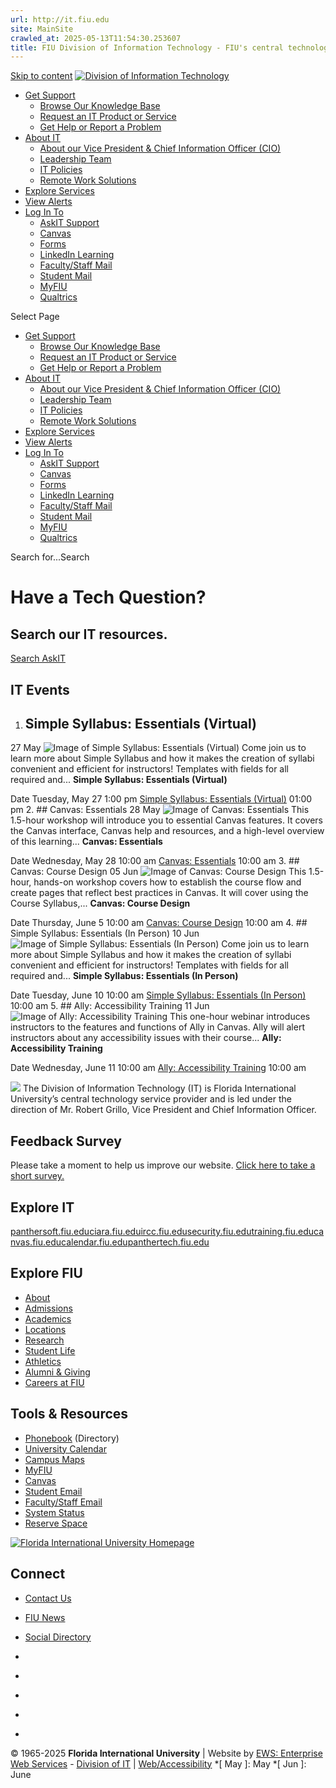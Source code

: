 ```yaml
---
url: http://it.fiu.edu
site: MainSite
crawled_at: 2025-05-13T11:54:30.253607
title: FIU Division of Information Technology - FIU's central technology service provider
---
```


[Skip to content](https://it.fiu.edu/#main-content)
[ ![Division of Information Technology](https://it.fiu.edu/wp-content/uploads/2018/04/itlogo.png) ](https://it.fiu.edu/)
  * [Get Support](https://fiu.service-now.com/sp)
    * [Browse Our Knowledge Base](https://fiu.service-now.com/sp/?id=kb_view2)
    * [Request an IT Product or Service](https://fiu.service-now.com/sp/sp?id=sc_category)
    * [Get Help or Report a Problem](https://fiu.service-now.com/sp/sp?id=get_help_portal)
  * [About IT](https://it.fiu.edu/about/)
    * [About our Vice President & Chief Information Officer (CIO)](https://it.fiu.edu/fiu-chief-information-officer-cio/)
    * [Leadership Team](https://it.fiu.edu/about/leadership-team/)
    * [IT Policies](https://it.fiu.edu/policy/)
    * [Remote Work Solutions](https://it.fiu.edu/remote-work/)
  * [Explore Services](https://it.fiu.edu/explore-services/)
  * [View Alerts](https://fiu.service-now.com/sp?id=services_status)
  * [Log In To](https://it.fiu.edu/)
    * [AskIT Support](https://fiu.service-now.com/sp)
    * [Canvas](http://canvas.fiu.edu)
    * [Forms](https://forms.fiu.edu)
    * [LinkedIn Learning](https://www.lynda.com/signin/organization)
    * [Faculty/Staff Mail](http://mail.fiu.edu)
    * [Student Mail](http://panthermail.fiu.edu)
    * [MyFIU](https://my.fiu.edu)
    * [Qualtrics](http://fiu.qualtrics.com)


Select Page
  * [Get Support](https://fiu.service-now.com/sp)
    * [Browse Our Knowledge Base](https://fiu.service-now.com/sp/?id=kb_view2)
    * [Request an IT Product or Service](https://fiu.service-now.com/sp/sp?id=sc_category)
    * [Get Help or Report a Problem](https://fiu.service-now.com/sp/sp?id=get_help_portal)
  * [About IT](https://it.fiu.edu/about/)
    * [About our Vice President & Chief Information Officer (CIO)](https://it.fiu.edu/fiu-chief-information-officer-cio/)
    * [Leadership Team](https://it.fiu.edu/about/leadership-team/)
    * [IT Policies](https://it.fiu.edu/policy/)
    * [Remote Work Solutions](https://it.fiu.edu/remote-work/)
  * [Explore Services](https://it.fiu.edu/explore-services/)
  * [View Alerts](https://fiu.service-now.com/sp?id=services_status)
  * [Log In To](https://it.fiu.edu/)
    * [AskIT Support](https://fiu.service-now.com/sp)
    * [Canvas](http://canvas.fiu.edu)
    * [Forms](https://forms.fiu.edu)
    * [LinkedIn Learning](https://www.lynda.com/signin/organization)
    * [Faculty/Staff Mail](http://mail.fiu.edu)
    * [Student Mail](http://panthermail.fiu.edu)
    * [MyFIU](https://my.fiu.edu)
    * [Qualtrics](http://fiu.qualtrics.com)


Search for...Search
# Have a Tech Question?
## Search our IT resources.
[Search AskIT](https://fiu.service-now.com/sp)
## IT Events
  1. ##  Simple Syllabus: Essentials (Virtual)
27  May  ![Image of Simple Syllabus: Essentials \(Virtual\)](https://localist-images.azureedge.net/photos/47320411238609/square_300/9a8b713bfa8d7c81d0c34b8e5199db8f6a92ebac.jpg)
Come join us to learn more about Simple Syllabus and how it makes the creation of syllabi convenient and efficient for instructors! Templates with fields for all required and...
**Simple Syllabus: Essentials (Virtual)** 

Date
     Tuesday, May 27 1:00 pm 
[ Simple Syllabus: Essentials (Virtual)](https://calendar.fiu.edu/event/getting_started_with_simple_syllabus?utm_campaign=widget&utm_medium=widget&utm_source=FIU+Calendar) 01:00 pm 
  2. ##  Canvas: Essentials
28  May  ![Image of Canvas: Essentials](https://localist-images.azureedge.net/photos/47304263764306/square_300/ff4081cac0229ac005408d48306d7e3559c02bba.jpg)
This 1.5-hour workshop will introduce you to essential Canvas features. It covers the Canvas interface, Canvas help and resources, and a high-level overview of this learning...
**Canvas: Essentials** 

Date
     Wednesday, May 28 10:00 am 
[ Canvas: Essentials](https://calendar.fiu.edu/event/canvas_essentials_2107?utm_campaign=widget&utm_medium=widget&utm_source=FIU+Calendar) 10:00 am 
  3. ##  Canvas: Course Design
05  Jun  ![Image of Canvas: Course Design](https://localist-images.azureedge.net/photos/47304271649107/square_300/67a1c0d1a4cb62f5f736bbe1508d8fa7259f63b2.jpg)
This 1.5-hour, hands-on workshop covers how to establish the course flow and create pages that reflect best practices in Canvas. It will cover using the Course Syllabus,...
**Canvas: Course Design** 

Date
     Thursday, June 5 10:00 am 
[ Canvas: Course Design](https://calendar.fiu.edu/event/canvas_course_design_webinar_9239?utm_campaign=widget&utm_medium=widget&utm_source=FIU+Calendar) 10:00 am 
  4. ##  Simple Syllabus: Essentials (In Person)
10  Jun  ![Image of Simple Syllabus: Essentials \(In Person\)](https://localist-images.azureedge.net/photos/47304268161017/square_300/555cefc172caf1dacea75ce24f5d46836e5c8f16.jpg)
Come join us to learn more about Simple Syllabus and how it makes the creation of syllabi convenient and efficient for instructors! Templates with fields for all required and...
**Simple Syllabus: Essentials (In Person)** 

Date
     Tuesday, June 10 10:00 am 
[ Simple Syllabus: Essentials (In Person)](https://calendar.fiu.edu/event/simple_syllabus_essentials?utm_campaign=widget&utm_medium=widget&utm_source=FIU+Calendar) 10:00 am 
  5. ##  Ally: Accessibility Training
11  Jun  ![Image of Ally: Accessibility Training](https://localist-images.azureedge.net/photos/47304254829316/square_300/b859352cc6df788c2cd25707c481f2579588d7a1.jpg)
This one-hour webinar introduces instructors to the features and functions of Ally in Canvas. Ally will alert instructors about any accessibility issues with their course...
**Ally: Accessibility Training** 

Date
     Wednesday, June 11 10:00 am 
[ Ally: Accessibility Training](https://calendar.fiu.edu/event/getting_started_with_ally_9454?utm_campaign=widget&utm_medium=widget&utm_source=FIU+Calendar) 10:00 am 


[![](https://it.fiu.edu/wp-content/uploads/2018/10/itlogo.png)](https://it.fiu.edu/wp-content/uploads/2018/10/itlogo.png)
The Division of Information Technology (IT) is Florida International University’s central technology service provider and is led under the direction of Mr. Robert Grillo, Vice President and Chief Information Officer.
## Feedback Survey
Please take a moment to help us improve our website. [Click here to take a short survey.](https://fiu.qualtrics.com/jfe/form/SV_6ViVcs5AKEIK6sl)
## Explore IT
[panthersoft.fiu.edu](https://panthersoft.fiu.edu)[ciara.fiu.edu](http://ciara.fiu.edu)[ircc.fiu.edu](http://ircc.fiu.edu)[security.fiu.edu](https://security.fiu.edu)[training.fiu.edu](http://training.fiu.edu/)[canvas.fiu.edu](https://canvas.fiu.edu/)[calendar.fiu.edu](https://calendar.fiu.edu)[panthertech.fiu.edu](https://panthertech.fiu.edu)
## Explore FIU
  * [About](https://fiu.edu/about/index.html)
  * [Admissions](https://fiu.edu/admissions/index.html)
  * [Academics](https://fiu.edu/academics/index.html)
  * [Locations](https://fiu.edu/locations/index.html)
  * [Research](https://fiu.edu/research/index.html)
  * [Student Life](https://fiu.edu/student-life/index.html)
  * [Athletics](https://fiu.edu/athletics/index.html)
  * [Alumni & Giving](https://fiu.edu/alumni-and-giving/index.html)
  * [Careers at FIU](https://hr.fiu.edu/careers/)


## Tools & Resources
  * [Phonebook](https://phonebook.fiu.edu) (Directory)
  * [University Calendar](https://calendar.fiu.edu/)
  * [Campus Maps](http://campusmaps.fiu.edu/)
  * [MyFIU](https://my.fiu.edu/)
  * [Canvas](https://fiu.instructure.com/)
  * [Student Email](http://panthermail.fiu.edu/)
  * [Faculty/Staff Email](http://mail.fiu.edu/)
  * [System Status](https://italerts.fiu.edu)
  * [Reserve Space](https://reservespace.fiu.edu/make-reservation/)


[ ![Florida International University Homepage](https://www.fiu.edu/_assets/images/logo.png) ](https://fiu.edu)
## Connect
  * [Contact Us](https://fiu.edu/about/contact-us/index.html)
  * [FIU News](https://news.fiu.edu/)
  * [Social Directory](http://social.fiu.edu)


  * [ ](https://www.facebook.com/floridainternational)
  * [ ](https://twitter.com/fiu)
  * [ ](https://www.instagram.com/fiuinstagram/)
  * [ ](https://www.youtube.com/user/FloridaInternational)
  * [ ](https://flickr.com/photos/fiu)


© 1965-2025 **Florida International University** |  Website by [EWS: Enterprise Web Services](https://ews.fiu.edu "Digital Interaction and Web Design Studio at FIU") - [Division of IT](https://it.fiu.edu/ "Division of Information Technology Website") | [Web/Accessibility](https://policies.fiu.edu/policy/755)
  *[ May ]: May
  *[ Jun ]: June
